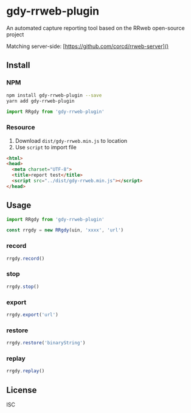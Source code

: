 # gdy-rrweb-plugin

An automated capture reporting tool based on the RRweb open-source project

Matching server-side: [https://github.com/corcd/rrweb-server]()

## Install

### NPM

```bash
npm install gdy-rrweb-plugin --save
yarn add gdy-rrweb-plugin
```

```javascript
import RRgdy from 'gdy-rrweb-plugin'
```

### Resource

1. Download `dist/gdy-rrweb.min.js` to location
2. Use `script` to import file

```html
<html>
<head>
  <meta charset="UTF-8">
  <title>report test</title>
  <script src="../dist/gdy-rrweb.min.js"></script>
</head>
```

## Usage

```javascript
import RRgdy from 'gdy-rrweb-plugin'

const rrgdy = new RRgdy(uin, 'xxxx', 'url')
```

### record

```javascript
rrgdy.record()
```

### stop

```javascript
rrgdy.stop()
```

### export

```javascript
rrgdy.export('url')
```

### restore

```javascript
rrgdy.restore('binaryString')
```

### replay

```javascript
rrgdy.replay()
```

## License

ISC
